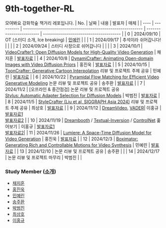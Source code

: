 # 9th-together-RL
모여봐요 강화학숲 책거리 레포입니다.
| No.  | 날짜       | 내용                                                         | 발표자     | 매체                                    |
| ---- | ---------- | ------------------------------------------------------------ | ------------------------ | --------------------------------------- |
| 0    | 2024/09/10 | OT (스터디 소개, Ice breaking)                               | [민예린]() |                                         |
| 1    | 2024/09/17 | 추석이라 쉬어갑니다!                                         |            |                                         |
| 2    | 2024/09/24 | 스터디 사정으로 쉬어갑니다                                   |            |                                         |
| 3    | 2024/10/1  | [VideoCrafter1: Open Diffusion Models for High-Quality Video Generation](https://arxiv.org/abs/2310.19512) | 채지훈     | [발표자료](./VideoCrafter1.pdf)         |
| 4    | 2024/10/8  | [DynamiCrafter: Animating Open-domain Images with Video Diffusion Priors](https://arxiv.org/abs/2310.12190) | 홍진욱     | [발표자료](.\DynamiCrafter.pdf)         |
| 5    | 2024/10/15 | [ToonCrafter: Generative Cartoon Interpolation](https://arxiv.org/abs/2405.17933) 리뷰 및 프로젝트 주제 공유 | 민예린     | [발표자료](.\ToonCrafter.pdf)           |
| 6    | 2024/10/22 | [Pyramidal Flow Matching for Efficient Video Generative Modeling](https://pyramid-flow.github.io/) 논문 리뷰 및 프로젝트 공유 | 송주환     | [발표자료](.\PyramidalFlowMatching.pdf) |
| 7    | 2024/11/2  | [오프라인 & 중간점검] 논문 리뷰 및 프로젝트 공유 <br> [Stylus: Automatic Adapter Selection for Diffusion Models](https://stylus-diffusion.github.io/) | 박범진     | [발표자료](Stylus.pdf)                  |
| 8    | 2024/11/5  | [StyleCrafter (Liu et al, SIGGRAPH Asia 2024)](https://arxiv.org/abs/2312.00330) 리뷰 및 프로젝트 주제 공유 | 최상호     | <a href="StyleCrafter - RL Together 9th.pdf">발표자료</a>          |
| 9    | 2024/11/12 | [DreamVideo](https://arxiv.org/abs/2312.04433), [VADER](https://openreview.net/forum?id=B9dYUFfzl3)| 이홍규  | [발표자료1](./dream-video.pdf) <br> [발표자료2](./vader.pdf) |
| 10   | 2024/11/19 | [Dreambooth](https://arxiv.org/abs/2208.12242) / [Textual-Inversion](https://arxiv.org/abs/2208.01618) / [ControlNet](https://arxiv.org/abs/2302.05543) 훑어보기      | 이홍규     |      [발표자료1](./ctrl-net.pdf) <br> [발표자료2](./text-inv-and-dreambooth.pdf)|
| 11   | 2024/11/26 | [Lumiere: A Space-Time Diffusion Model for Video Generation](https://arxiv.org/pdf/2401.12945)  | 홍진욱     | [발표자료](./Lumiere.pdf)                                        |
| 12   | 2024/12/3  | [Boximator: Generating Rich and Controllable Motions for Video Synthesis](https://arxiv.org/pdf/2402.01566) | 민예린     |   [발표자료](./Boximator.pdf)    |
| 13   | 2024/12/10 | 논문 리뷰 및 프로젝트 공유                                   | 송주환     |                                         |
| 14   | 2024/12/17 | 논문 리뷰 및 프로젝트 마무리                                 | 박범진     |                                         |

### Study Member ([소개](https://github.com/Pseudo-Lab/9th-together-RL/discussions/1))

* [채지훈]()
* [홍진욱]()
* [민예린]()
* [송주환]()
* [박범진]()
* [최상호]()
* [이홍규]()
